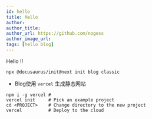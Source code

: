 ```yaml
---
id: hello
title: Hello
author: 
author_title: 
author_url: https://github.com/nogess
author_image_url: 
tags: [hello blog]
---
```


Hello !!

```
npx @docusaurus/init@next init blog classic
```



<!--truncate-->



- Blog使用 `vercel` 生成静态网站

```
npm i -g vercel # 
vercel init     # Pick an example project
cd <PROJECT>    # Change directory to the new project
vercel          # Deploy to the cloud
```



 

